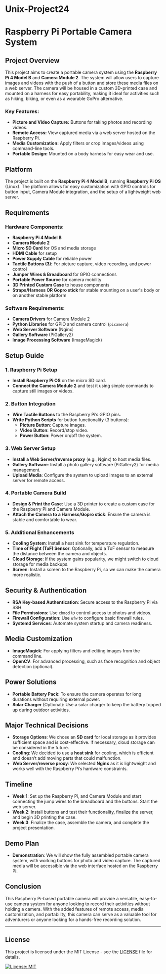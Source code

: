 # Unix-Project24
# Raspberry Pi Portable Camera System

## Project Overview

This project aims to create a portable camera system using the **Raspberry Pi 4 Model B** and **Camera Module 2**. The system will allow users to capture images and videos with the push of a button and store these media files on a web server. The camera will be housed in a custom 3D-printed case and mounted on a harness for easy portability, making it ideal for activities such as hiking, biking, or even as a wearable GoPro alternative.

### Key Features:
- **Picture and Video Capture:** Buttons for taking photos and recording videos.
- **Remote Access:** View captured media via a web server hosted on the Raspberry Pi.
- **Media Customization:** Apply filters or crop images/videos using command-line tools.
- **Portable Design:** Mounted on a body harness for easy wear and use.

## Platform

The project is built on the **Raspberry Pi 4 Model B**, running **Raspberry Pi OS** (Linux). The platform allows for easy customization with GPIO controls for button input, Camera Module integration, and the setup of a lightweight web server.

## Requirements

### Hardware Components:
- **Raspberry Pi 4 Model B**
- **Camera Module 2**
- **Micro SD Card** for OS and media storage
- **HDMI Cable** for setup
- **Power Supply Cable** for reliable power
- **Tactile Buttons (3)**: For picture capture, video recording, and power control
- **Jumper Wires & Breadboard** for GPIO connections
- **Portable Power Source** for camera mobility
- **3D Printed Custom Case** to house components
- **Straps/Harness OR Gopro stick** for stable mounting on a user's body or on another stable platform

### Software Requirements:
- **Camera Drivers** for Camera Module 2
- **Python Libraries** for GPIO and camera control (`picamera`)
- **Web Server Software** (Nginx)
- **Gallery Software** (PiGallery2)
- **Image Processing Software** (ImageMagick)

## Setup Guide

### 1. Raspberry Pi Setup
- **Install Raspberry Pi OS** on the micro SD card.
- **Connect the Camera Module 2** and test it using simple commands to capture still images or videos.

### 2. Button Integration
- **Wire Tactile Buttons** to the Raspberry Pi’s GPIO pins.
- **Write Python Scripts** for button functionality (3 buttons):
  - **Picture Button**: Capture images.
  - **Video Button**: Record/stop video.
  - **Power Button**: Power on/off the system.

### 3. Web Server Setup
- **Install a Web Server/reverse proxy** (e.g., Nginx) to host media files.
- **Gallery Software**: Install a photo gallery software (PiGallery2) for media management.
- **Upload Media**: Configure the system to upload images to an external server for remote access.

### 4. Portable Camera Build
- **Design & Print the Case**: Use a 3D printer to create a custom case for the Raspberry Pi and Camera Module.
- **Attach the Camera to a Harness/Gopro stick**: Ensure the camera is stable and comfortable to wear.

### 5. Additional Enhancements
- **Cooling System**: Install a heat sink for temperature regulation.
- **Time of Flight (ToF) Sensor**: Optionally, add a ToF sensor to measure the distance between the camera and objects.
- **Cloud Storage**: If the system gains popularity, we might switch to cloud storage for media backups.
- **Screen**: Install a screen to the Raspberry Pi, so we can make the camera more realistic.

## Security & Authentication

- **RSA Key-based Authentication**: Secure access to the Raspberry Pi via SSH.
- **File Permissions**: Use `chmod` to control access to photos and videos.
- **Firewall Configuration**: Use `ufw` to configure basic firewall rules.
- **Systemd Services**: Automate system startup and camera readiness.

## Media Customization

- **ImageMagick**: For applying filters and editing images from the command line.
- **OpenCV**: For advanced processing, such as face recognition and object detection (optional).

## Power Solutions

- **Portable Battery Pack**: To ensure the camera operates for long durations without requiring external power.
- **Solar Charger** (Optional): Use a solar charger to keep the battery topped up during outdoor activities.

## Major Technical Decisions

- **Storage Options**: We chose an **SD card** for local storage as it provides sufficient space and is cost-effective. If necessary, cloud storage can be considered in the future.
- **Cooling**: We decided to use a **heat sink** for cooling, which is efficient and doesn’t add moving parts that could malfunction.
- **Web Server/reverse proxy**: We selected **Nginx** as it is lightweight and works well with the Raspberry Pi’s hardware constraints.

## Timeline

- **Week 1**: Set up the Raspberry Pi, and Camera Module and start connecting the jump wires to the breadboard and the buttons. Start the web server.
- **Week 2**: Install buttons and test their functionality, finalize the server, and begin 3D printing the case.
- **Week 3**: Finalize the case, assemble the camera, and complete the project presentation.

## Demo Plan

- **Demonstration**: We will show the fully assembled portable camera system, with working buttons for photo and video capture. The captured media will be accessible via the web interface hosted on the Raspberry Pi.

## Conclusion

This Raspberry Pi-based portable camera will provide a versatile, easy-to-use camera system for anyone looking to record their activities without holding a camera. With the added features of remote access, media customization, and portability, this camera can serve as a valuable tool for adventurers or anyone looking for a hands-free recording solution.

---

## License

This project is licensed under the MIT License - see the [LICENSE](LICENSE) file for details.

[![License: MIT](https://img.shields.io/badge/License-MIT-yellow.svg)](https://opensource.org/licenses/MIT)
